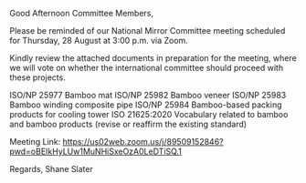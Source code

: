 

Good Afternoon Committee Members,

Please be reminded of our National Mirror Committee meeting scheduled for Thursday, 28 August at 3:00 p.m. via Zoom.

Kindly review the attached documents in preparation for the meeting, where we will vote on whether the international committee should proceed with these projects.

ISO/NP 25977 Bamboo mat
ISO/NP 25982 Bamboo veneer
ISO/NP 25983 Bamboo winding composite pipe
ISO/NP 25984 Bamboo-based packing products for cooling tower
ISO 21625:2020 Vocabulary related to bamboo and bamboo products (revise or reaffirm the existing standard)

Meeting Link: https://us02web.zoom.us/j/89509152846?pwd=oBEIkHyLUw1MuNHiSxeOzA0LeDTiSQ.1

Regards,
Shane Slater
